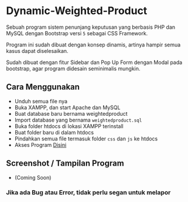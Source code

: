 # Dynamic-Weighted-Product

Sebuah program sistem penunjang keputusan yang berbasis PHP dan MySQL dengan Bootstrap versi `5` sebagai CSS Framework.

Program ini sudah dibuat dengan konsep dinamis, artinya hampir semua kasus dapat diselesaikan.

Sudah dibuat dengan fitur Sidebar dan Pop Up Form dengan Modal pada bootstrap, agar program didesain seminimalis mungkin.

## Cara Menggunakan
- Unduh semua file nya
- Buka XAMPP, dan start Apache dan MySQL 
- Buat database baru bernama weightedproduct
- Import database yang bernama `weightedproduct.sql`
- Buka folder htdocs di lokasi XAMPP terinstall
- Buat folder baru di dalam htdocs
- Pindahkan semua file termasuk folder `css` dan `js` ke htdocs
- Akses Program [Disini](http://localhost/weightedproduct/)

## Screenshot / Tampilan Program
- (Coming Soon)
### Jika ada Bug atau Error, tidak perlu segan untuk melapor
